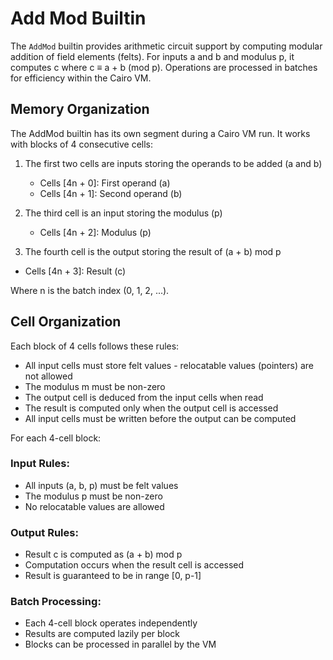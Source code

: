 # Add Mod Builtin

The `AddMod` builtin provides arithmetic circuit support by computing modular addition of field elements (felts). For inputs a and b and modulus p, it computes c where c ≡ a + b (mod p). Operations are processed in batches for efficiency within the Cairo VM.

## Memory Organization

The AddMod builtin has its own segment during a Cairo VM run. It works with blocks of 4 consecutive cells:

1. The first two cells are inputs storing the operands to be added (a and b)

   - Cells [4n + 0]: First operand (a)
   - Cells [4n + 1]: Second operand (b)

2. The third cell is an input storing the modulus (p)

   - Cells [4n + 2]: Modulus (p)

3. The fourth cell is the output storing the result of (a + b) mod p

- Cells [4n + 3]: Result (c)

Where n is the batch index (0, 1, 2, ...).

## Cell Organization

Each block of 4 cells follows these rules:

- All input cells must store felt values - relocatable values (pointers) are not allowed
- The modulus m must be non-zero
- The output cell is deduced from the input cells when read
- The result is computed only when the output cell is accessed
- All input cells must be written before the output can be computed

For each 4-cell block:

### Input Rules:

- All inputs (a, b, p) must be felt values
- The modulus p must be non-zero
- No relocatable values are allowed

### Output Rules:

- Result c is computed as (a + b) mod p
- Computation occurs when the result cell is accessed
- Result is guaranteed to be in range [0, p-1]

### Batch Processing:

- Each 4-cell block operates independently
- Results are computed lazily per block
- Blocks can be processed in parallel by the VM

